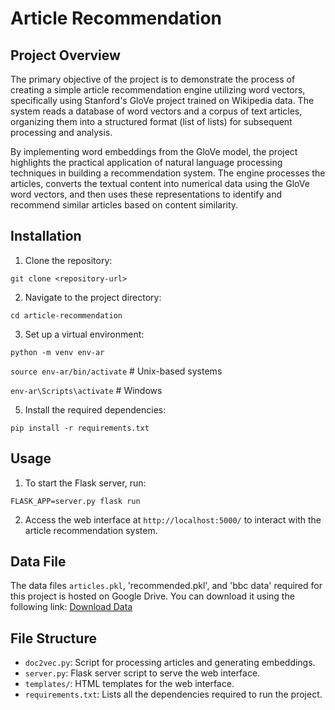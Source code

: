 # Article Recommendation

## Project Overview
The primary objective of the project is to demonstrate the process of creating a simple article recommendation engine utilizing word vectors, specifically using Stanford's GloVe project trained on Wikipedia data. The system reads a database of word vectors and a corpus of text articles, organizing them into a structured format (list of lists) for subsequent processing and analysis.

By implementing word embeddings from the GloVe model, the project highlights the practical application of natural language processing techniques in building a recommendation system. The engine processes the articles, converts the textual content into numerical data using the GloVe word vectors, and then uses these representations to identify and recommend similar articles based on content similarity.

## Installation
1. Clone the repository:

`git clone <repository-url>`

2. Navigate to the project directory:

`cd article-recommendation`

3. Set up a virtual environment:

`python -m venv env-ar`

`source env-ar/bin/activate` # Unix-based systems

`env-ar\Scripts\activate` # Windows

5. Install the required dependencies:

`pip install -r requirements.txt`

## Usage
1. To start the Flask server, run:

`FLASK_APP=server.py flask run`

2. Access the web interface at `http://localhost:5000/` to interact with the article recommendation system.
## Data File
The data files `articles.pkl`, 'recommended.pkl', and 'bbc data' required for this project is hosted on Google Drive. You can download it using the following link:
[Download Data](https://drive.google.com/drive/folders/1P28c0FOZz4PSHPSJ7JqwLCVBD7Jw2mmU?usp=sharing)

## File Structure
- `doc2vec.py`: Script for processing articles and generating embeddings.
- `server.py`: Flask server script to serve the web interface.
- `templates/`: HTML templates for the web interface.
- `requirements.txt`: Lists all the dependencies required to run the project.
